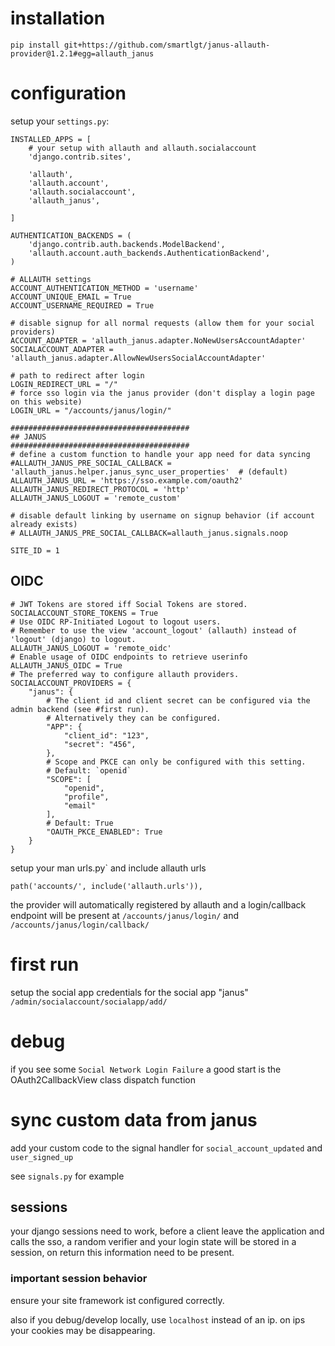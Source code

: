 # installation

`pip install git+https://github.com/smartlgt/janus-allauth-provider@1.2.1#egg=allauth_janus`

# configuration
setup your `settings.py`:

```
INSTALLED_APPS = [
    # your setup with allauth and allauth.socialaccount
    'django.contrib.sites',
    
    'allauth',
    'allauth.account',
    'allauth.socialaccount',
    'allauth_janus',
    
]
```


```
AUTHENTICATION_BACKENDS = (
    'django.contrib.auth.backends.ModelBackend',
    'allauth.account.auth_backends.AuthenticationBackend',
)

# ALLAUTH settings
ACCOUNT_AUTHENTICATION_METHOD = 'username'
ACCOUNT_UNIQUE_EMAIL = True
ACCOUNT_USERNAME_REQUIRED = True

# disable signup for all normal requests (allow them for your social providers)
ACCOUNT_ADAPTER = 'allauth_janus.adapter.NoNewUsersAccountAdapter'
SOCIALACCOUNT_ADAPTER = 'allauth_janus.adapter.AllowNewUsersSocialAccountAdapter'

# path to redirect after login
LOGIN_REDIRECT_URL = "/"
# force sso login via the janus provider (don't display a login page on this website)
LOGIN_URL = "/accounts/janus/login/"

########################################
## JANUS
########################################
# define a custom function to handle your app need for data syncing
#ALLAUTH_JANUS_PRE_SOCIAL_CALLBACK = 'allauth_janus.helper.janus_sync_user_properties'  # (default)
ALLAUTH_JANUS_URL = 'https://sso.example.com/oauth2'
ALLAUTH_JANUS_REDIRECT_PROTOCOL = 'http'
ALLAUTH_JANUS_LOGOUT = 'remote_custom'

# disable default linking by username on signup behavior (if account already exists)
# ALLAUTH_JANUS_PRE_SOCIAL_CALLBACK=allauth_janus.signals.noop  

SITE_ID = 1

```
## OIDC
```
# JWT Tokens are stored iff Social Tokens are stored.
SOCIALACCOUNT_STORE_TOKENS = True
# Use OIDC RP-Initiated Logout to logout users.
# Remember to use the view 'account_logout' (allauth) instead of 'logout' (django) to logout.
ALLAUTH_JANUS_LOGOUT = 'remote_oidc'
# Enable usage of OIDC endpoints to retrieve userinfo
ALLAUTH_JANUS_OIDC = True 
# The preferred way to configure allauth providers.
SOCIALACCOUNT_PROVIDERS = {
    "janus": {
        # The client id and client secret can be configured via the admin backend (see #first run).
        # Alternatively they can be configured.
        "APP": {
            "client_id": "123",
            "secret": "456",
        },
        # Scope and PKCE can only be configured with this setting.
        # Default: `openid`
        "SCOPE": [
            "openid",
            "profile",
            "email"
        ],
        # Default: True
        "OAUTH_PKCE_ENABLED": True
    }
}
```

setup your man urls.py` and include allauth urls
```
path('accounts/', include('allauth.urls')),
```
the provider will automatically registered by allauth and a login/callback endpoint will be present at
`/accounts/janus/login/` and `/accounts/janus/login/callback/`


# first run

setup the social app credentials for the social app "janus"
`/admin/socialaccount/socialapp/add/`


# debug
if you see some `Social Network Login Failure` a good start is the OAuth2CallbackView class dispatch function

# sync custom data from janus
add your custom code to the signal handler for `social_account_updated` and `user_signed_up`

see `signals.py` for example

## sessions
your django sessions need to work, before a client leave the application and calls the sso, a random verifier and your login state will be stored in a session, on return this information need to be present.

### important session behavior
ensure your site framework ist configured correctly.

also if you debug/develop locally, use `localhost` instead of an ip. on ips your cookies may be disappearing.
